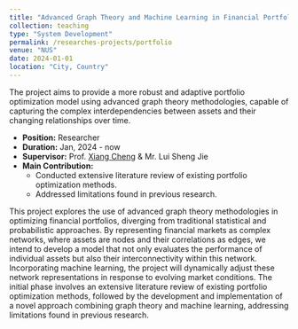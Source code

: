 ```yaml
---
title: "Advanced Graph Theory and Machine Learning in Financial Portfolio Optimization (Ongoing)"
collection: teaching
type: "System Development"
permalink: /researches-projects/portfolio
venue: "NUS"
date: 2024-01-01
location: "City, Country"
---
```

The project aims to provide a more robust and adaptive portfolio optimization model using advanced graph theory methodologies, capable of capturing the complex interdependencies between assets and their changing relationships over time.

* **Position:** Researcher
* **Duration:** Jan, 2024 - now
* **Supervisor:**  Prof. [Xiang Cheng](https://scholar.google.com.sg/citations?user=alOSCi8AAAAJ) & Mr. Lui Sheng Jie
* **Main Contribution:**
    * Conducted extensive literature review of existing portfolio optimization methods.
    * Addressed limitations found in previous research.


This project explores the use of advanced graph theory methodologies in optimizing financial portfolios,
diverging from traditional statistical and probabilistic approaches. By representing financial markets as complex networks, where assets are nodes and their correlations as edges, we intend
to develop a model that not only evaluates the performance of individual assets but also their interconnectivity within
this network. Incorporating machine learning, the project will dynamically adjust these network representations in
response to evolving market conditions. The initial phase involves an extensive literature review of existing portfolio
optimization methods, followed by the development and implementation of a novel approach combining graph theory and
machine learning, addressing limitations found in previous research. 



[//]: # (  * Used Arduino to complete hardware and set up the back end of the project using Django.)

[//]: # (  * Led a team of more than 20 people and distributed work among them & helped them on demand.)


[//]: # (Link)

[//]: # (======)

[//]: # ([GitHub.com]&#40;https://github.com/cn-jackie/kuaiyi&#41;)

[//]: # ()

[//]: # ([Business Plan &#40;in Chinese&#41;]&#40;https://jackie4zjq.github.io/files/Business_Plan.pdf&#41;)

[//]: # ()

[//]: # ([Promotional Video &#40;in Chinese&#41;]&#40;https://jackie4zjq.github.io/files/Adv_Video.mp4&#41;)


